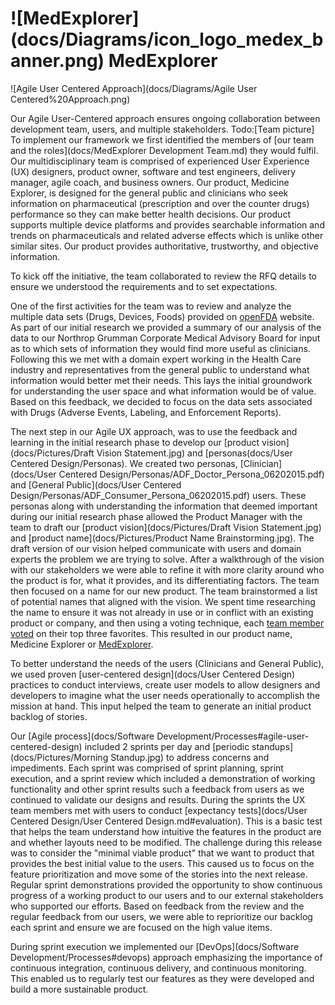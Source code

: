 # ![MedExplorer] (docs/Diagrams/icon_logo_medex_banner.png) MedExplorer
![Agile User Centered Approach](docs/Diagrams/Agile User Centered%20Approach.png)

Our Agile User-Centered approach ensures ongoing collaboration between development team, users, and multiple stakeholders.  Todo:[Team picture]   To implement our framework we first identified the members of [our team and the roles](docs/MedExplorer Development Team.md) they would fulfil.  Our multidisciplinary team is comprised of experienced User Experience (UX) designers, product owner, software and test engineers, delivery manager, agile coach, and business owners. Our product, Medicine Explorer, is designed for the general public and clinicians who seek information on pharmaceutical (prescription and over the counter drugs) performance so they can make better health decisions. Our product supports multiple device platforms and provides searchable information and trends on pharmaceuticals and related adverse effects which is unlike other similar sites. Our product provides authoritative, trustworthy, and objective information.

To kick off the initiative, the team collaborated to review the RFQ details to ensure we understood the requirements and to set expectations.

One of the first activities for the team was to review and analyze the multiple data sets (Drugs, Devices, Foods) provided on [openFDA](http://open.FDA.gov) website. As part of our initial research we provided a summary of our analysis of the data to our Northrop Grumman Corporate Medical Advisory Board for input as to which sets of information they would find more useful as clinicians. Following this we met with a domain expert working in the Health Care industry and representatives from the general public to understand what information would better met their needs. This lays the initial groundwork for understanding the user space and what information would be of value. Based on this feedback, we decided to focus on the data sets associated with Drugs (Adverse Events, Labeling, and Enforcement Reports).

The next step in our Agile UX approach, was to use the feedback and learning in the initial research phase to develop our [product vision](docs/Pictures/Draft Vision Statement.jpg) and [personas(docs/User Centered Design/Personas). We created two personas, [Clinician] (docs/User Centered Design/Personas/ADF_Doctor_Persona_06202015.pdf) and [General Public](docs/User Centered Design/Personas/ADF_Consumer_Persona_06202015.pdf) users. These personas along with understanding the information that deemed important during our initial research phase allowed the Product Manager with the team to draft our [product vision](docs/Pictures/Draft Vision Statement.jpg) and [product name](docs/Pictures/Product Name Brainstorming.jpg). The draft version of our vision helped communicate with users and domain experts the problem we are trying to solve. After a walkthrough of the vision with our stakeholders we were able to refine it with  more clarity around who the product is for, what it provides, and its differentiating factors. The team then focused on a name for our new product. The team brainstormed a list of potential names that aligned with the vision. We spent time researching the name to ensure it was not already in use or in conflict with an existing product or company, and then using a voting technique, each [team member voted](docs/Pictures/DotVoting.jpg) on their top three favorites. This resulted in our product name, Medicine Explorer or [MedExplorer](http://MedExplorer.northropgrumman.com).

To better understand the needs of the users (Clinicians and General Public), we used proven [user-centered design](docs/User Centered Design) practices to conduct interviews, create user models to allow designers and developers to imagine what the user needs operationally to accomplish the mission at hand. This input helped the team to generate an initial product backlog of stories.

Our [Agile process](docs/Software Development/Processes#agile-user-centered-design) included 2 sprints per day and [periodic standups](docs/Pictures/Morning Standup.jpg) to address concerns and impediments. Each sprint was comprised of sprint planning, sprint execution, and a sprint review which included a demonstration of working functionality and other sprint results such a feedback from users as we continued to validate our designs and results. During the sprints the UX team members met with users to conduct [expectancy tests](docs/User Centered Design/User Centered Design.md#evaluation). This is a basic test that helps the team understand how intuitive the features in the product are and whether layouts need to be modified.  The challenge during this release was to consider the "minimal viable product" that we want to product that provides the best initial value to the users. This caused us to focus on the feature prioritization and move some of the stories into the next release. Regular sprint demonstrations provided the opportunity to show continuous progress of a working product to our users and to our external stakeholders who supported our efforts. Based on feedback from the review and the regular feedback from our users, we were able to reprioritize our backlog each sprint and ensure we are focused on the high value items.

During sprint execution we implemented our [DevOps](docs/Software Development/Processes#devops) approach emphasizing the importance of continuous integration, continuous delivery, and continuous monitoring. This enabled us to regularly test our features as they were developed and build a more sustainable product.

